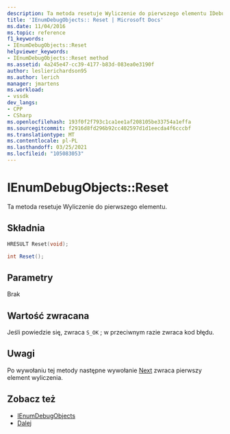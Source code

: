 ```yaml
---
description: Ta metoda resetuje Wyliczenie do pierwszego elementu IDebugObject.
title: 'IEnumDebugObjects:: Reset | Microsoft Docs'
ms.date: 11/04/2016
ms.topic: reference
f1_keywords:
- IEnumDebugObjects::Reset
helpviewer_keywords:
- IEnumDebugObjects::Reset method
ms.assetid: 4a245e47-cc39-4177-b83d-083ea0e3190f
author: leslierichardson95
ms.author: lerich
manager: jmartens
ms.workload:
- vssdk
dev_langs:
- CPP
- CSharp
ms.openlocfilehash: 193f0f2f793c1ca1ee1af208105be33754a1effa
ms.sourcegitcommit: f2916d8fd296b92cc402597d1d1eecda4f6cccbf
ms.translationtype: MT
ms.contentlocale: pl-PL
ms.lasthandoff: 03/25/2021
ms.locfileid: "105083053"
---
```

# <a name="ienumdebugobjectsreset"></a>IEnumDebugObjects::Reset
Ta metoda resetuje Wyliczenie do pierwszego elementu.

## <a name="syntax"></a>Składnia

```cpp
HRESULT Reset(void);
```

```csharp
int Reset();
```

## <a name="parameters"></a>Parametry
 Brak

## <a name="return-value"></a>Wartość zwracana
 Jeśli powiedzie się, zwraca `S_OK` ; w przeciwnym razie zwraca kod błędu.

## <a name="remarks"></a>Uwagi
 Po wywołaniu tej metody następne wywołanie [Next](../../../extensibility/debugger/reference/ienumdebugobjects-next.md) zwraca pierwszy element wyliczenia.

## <a name="see-also"></a>Zobacz też
- [IEnumDebugObjects](../../../extensibility/debugger/reference/ienumdebugobjects.md)
- [Dalej](../../../extensibility/debugger/reference/ienumdebugobjects-next.md)
